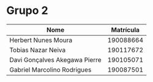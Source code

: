 # **Grupo 2**

| **Nome**                              | **Matrícula** |
| ------------------------------------- | ------------- |
| Herbert Nunes Moura                   | 190088664     |
| Tobias Nazar Neiva                    | 190117672     |
| Davi Gonçalves Akegawa Pierre         | 190105071     |
| Gabriel Marcolino Rodrigues           | 190087501     |